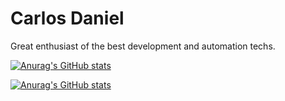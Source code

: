 # Carlos Daniel
Great enthusiast of the best development and automation techs.

[![Anurag's GitHub stats](https://github-readme-stats.vercel.app/api/top-langs?username=carlosdnba&show_icons=true&locale=en&layout=compact&theme=dracula)](https://github.com/anuraghazra/github-readme-stats)

[![Anurag's GitHub stats](https://github-readme-stats.vercel.app/api?username=carlosdnba&show_icons=true&locale=en&layout=compact&theme=dracula)](https://github.com/anuraghazra/github-readme-stats)

<!-- [![Anurag's GitHub stats](https://github-readme-stats.vercel.app/api/wakatime?username=carlosdnba&layout=compact&theme=dracula)](https://github.com/anuraghazra/github-readme-stats) -->
